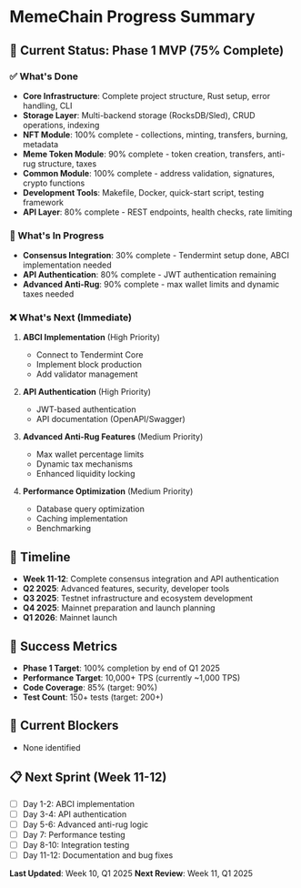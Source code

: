 # MemeChain Progress Summary

## 🚀 Current Status: Phase 1 MVP (75% Complete)

### ✅ What's Done
- **Core Infrastructure**: Complete project structure, Rust setup, error handling, CLI
- **Storage Layer**: Multi-backend storage (RocksDB/Sled), CRUD operations, indexing
- **NFT Module**: 100% complete - collections, minting, transfers, burning, metadata
- **Meme Token Module**: 90% complete - token creation, transfers, anti-rug structure, taxes
- **Common Module**: 100% complete - address validation, signatures, crypto functions
- **Development Tools**: Makefile, Docker, quick-start script, testing framework
- **API Layer**: 80% complete - REST endpoints, health checks, rate limiting

### 🔄 What's In Progress
- **Consensus Integration**: 30% complete - Tendermint setup done, ABCI implementation needed
- **API Authentication**: 80% complete - JWT authentication remaining
- **Advanced Anti-Rug**: 90% complete - max wallet limits and dynamic taxes needed

### ❌ What's Next (Immediate)
1. **ABCI Implementation** (High Priority)
   - Connect to Tendermint Core
   - Implement block production
   - Add validator management

2. **API Authentication** (High Priority)
   - JWT-based authentication
   - API documentation (OpenAPI/Swagger)

3. **Advanced Anti-Rug Features** (Medium Priority)
   - Max wallet percentage limits
   - Dynamic tax mechanisms
   - Enhanced liquidity locking

4. **Performance Optimization** (Medium Priority)
   - Database query optimization
   - Caching implementation
   - Benchmarking

## 📅 Timeline
- **Week 11-12**: Complete consensus integration and API authentication
- **Q2 2025**: Advanced features, security, developer tools
- **Q3 2025**: Testnet infrastructure and ecosystem development
- **Q4 2025**: Mainnet preparation and launch planning
- **Q1 2026**: Mainnet launch

## 🎯 Success Metrics
- **Phase 1 Target**: 100% completion by end of Q1 2025
- **Performance Target**: 10,000+ TPS (currently ~1,000 TPS)
- **Code Coverage**: 85% (target: 90%)
- **Test Count**: 150+ tests (target: 200+)

## 🚨 Current Blockers
- None identified

## 📋 Next Sprint (Week 11-12)
- [ ] Day 1-2: ABCI implementation
- [ ] Day 3-4: API authentication
- [ ] Day 5-6: Advanced anti-rug logic
- [ ] Day 7: Performance testing
- [ ] Day 8-10: Integration testing
- [ ] Day 11-12: Documentation and bug fixes

**Last Updated**: Week 10, Q1 2025
**Next Review**: Week 11, Q1 2025 